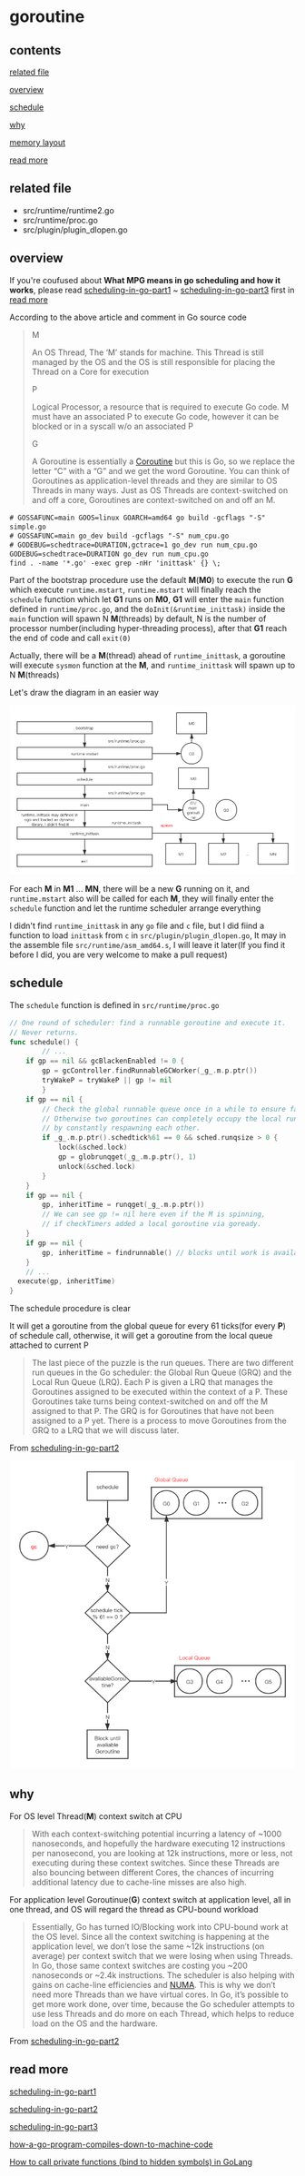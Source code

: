 # goroutine

## contents

[related file](#related-file)

[overview](#overview)

[schedule](#schedule)

[why](#why)

[memory layout](#memory-layout)

[read more](#read-more)

## related file

* src/runtime/runtime2.go
* src/runtime/proc.go
* src/plugin/plugin_dlopen.go

## overview

If you're coufused about **What MPG means in go scheduling and how it works**, please read [scheduling-in-go-part1](https://www.ardanlabs.com/blog/2018/08/scheduling-in-go-part1.html) ~ [scheduling-in-go-part3](https://www.ardanlabs.com/blog/2018/12/scheduling-in-go-part3.html) first in [read more](#read-more)

According to the above article and comment in Go source code

> M
>
> An OS Thread, The ‘M’ stands for machine. This Thread is still managed by the OS and the OS is still responsible for placing the Thread on a Core for execution
>
> P
>
> Logical Processor, a resource that is required to execute Go code. M must have an associated P to execute Go code, however it can be blocked or in a syscall w/o an associated P
>
> G
>
> A Goroutine is essentially a [Coroutine](https://en.wikipedia.org/wiki/Coroutine) but this is Go, so we replace the letter “C” with a “G” and we get the word Goroutine. You can think of Goroutines as application-level threads and they are similar to OS Threads in many ways. Just as OS Threads are context-switched on and off a core, Goroutines are context-switched on and off an M.



```shell
# GOSSAFUNC=main GOOS=linux GOARCH=amd64 go build -gcflags "-S" simple.go
# GOSSAFUNC=main go_dev build -gcflags "-S" num_cpu.go
# GODEBUG=schedtrace=DURATION,gctrace=1 go_dev run num_cpu.go
GODEBUG=schedtrace=DURATION go_dev run num_cpu.go
find . -name '*.go' -exec grep -nHr 'inittask' {} \;
```

Part of the bootstrap procedure use the default **M**(**M0**) to execute the run **G** which execute `runtime.mstart`, `runtime.mstart` will finally reach the `schedule` function which let **G1** runs on **M0**, **G1** will enter the `main` function defined in `runtime/proc.go`, and the `doInit(&runtime_inittask)` inside the `main` function will spawn N **M**(threads) by default, N is the number of processor number(including hyper-threading process), after that **G1** reach the end of code and call `exit(0)`

Actually, there will be a **M**(thread) ahead of `runtime_inittask`, a goroutine will execute `sysmon` function at the **M**, and `runtime_inittask` will spawn up to N **M**(threads)

Let's draw the diagram in an easier way

![bootstrap](./bootstrap.png)

For each **M** in **M1** ... **MN**, there will be a new **G** running on it, and `runtime.mstart` also will be called for each **M**, they will finally enter the `schedule` function and let the runtime scheduler arrange everything

I didn't find `runtime_inittask` in any `go` file and `c` file, but I did fiind a function to load `inittask` from `c` in `src/plugin/plugin_dlopen.go`, It may in the assemble file `src/runtime/asm_amd64.s`, I will leave it later(If you find it before I did, you are very welcome to make a pull request)

## schedule

The `schedule` function is defined in `src/runtime/proc.go`

```go
// One round of scheduler: find a runnable goroutine and execute it.
// Never returns.
func schedule() {
		// ...
  	if gp == nil && gcBlackenEnabled != 0 {
		gp = gcController.findRunnableGCWorker(_g_.m.p.ptr())
		tryWakeP = tryWakeP || gp != nil
		}
  	if gp == nil {
		// Check the global runnable queue once in a while to ensure fairness.
		// Otherwise two goroutines can completely occupy the local runqueue
		// by constantly respawning each other.
		if _g_.m.p.ptr().schedtick%61 == 0 && sched.runqsize > 0 {
			lock(&sched.lock)
			gp = globrunqget(_g_.m.p.ptr(), 1)
			unlock(&sched.lock)
		}
	}
	if gp == nil {
		gp, inheritTime = runqget(_g_.m.p.ptr())
		// We can see gp != nil here even if the M is spinning,
		// if checkTimers added a local goroutine via goready.
	}
	if gp == nil {
		gp, inheritTime = findrunnable() // blocks until work is available
	}
	// ...
  execute(gp, inheritTime)
}
```

 The schedule procedure is clear

It will get a goroutine from the global queue for every 61 ticks(for every **P**) of schedule call, otherwise, it will get a goroutine from the local queue attached to current P

> The last piece of the puzzle is the run queues. There are two different run queues in the Go scheduler: the Global Run Queue (GRQ) and the Local Run Queue (LRQ). Each P is given a LRQ that manages the Goroutines assigned to be executed within the context of a P. These Goroutines take turns being context-switched on and off the M assigned to that P. The GRQ is for Goroutines that have not been assigned to a P yet. There is a process to move Goroutines from the GRQ to a LRQ that we will discuss later.

From [scheduling-in-go-part2](https://www.ardanlabs.com/blog/2018/08/scheduling-in-go-part2.html)

![schedule](./schedule.png)

## why

For OS level Thread(**M**) context switch at CPU

> With each context-switching potential incurring a latency of ~1000 nanoseconds, and hopefully the hardware executing 12 instructions per nanosecond, you are looking at 12k instructions, more or less, not executing during these context switches. Since these Threads are also bouncing between different Cores, the chances of incurring additional latency due to cache-line misses are also high.

For application level Goroutinue(**G**) context switch at application level, all in one thread, and OS will regard the thread as CPU-bound workload

> Essentially, Go has turned IO/Blocking work into CPU-bound work at the OS level. Since all the context switching is happening at the application level, we don’t lose the same ~12k instructions (on average) per context switch that we were losing when using Threads. In Go, those same context switches are costing you ~200 nanoseconds or ~2.4k instructions. The scheduler is also helping with gains on cache-line efficiencies and [NUMA](http://frankdenneman.nl/2016/07/07/numa-deep-dive-part-1-uma-numa). This is why we don’t need more Threads than we have virtual cores. In Go, it’s possible to get more work done, over time, because the Go scheduler attempts to use less Threads and do more on each Thread, which helps to reduce load on the OS and the hardware.

From [scheduling-in-go-part2](https://www.ardanlabs.com/blog/2018/08/scheduling-in-go-part2.html)

 ## read more

[scheduling-in-go-part1](https://www.ardanlabs.com/blog/2018/08/scheduling-in-go-part1.html)

[scheduling-in-go-part2](https://www.ardanlabs.com/blog/2018/08/scheduling-in-go-part2.html)

[scheduling-in-go-part3](https://www.ardanlabs.com/blog/2018/12/scheduling-in-go-part3.html)

[how-a-go-program-compiles-down-to-machine-code](https://getstream.io/blog/how-a-go-program-compiles-down-to-machine-code/)

[How to call private functions (bind to hidden symbols) in GoLang](https://sitano.github.io/2016/04/28/golang-private/)

